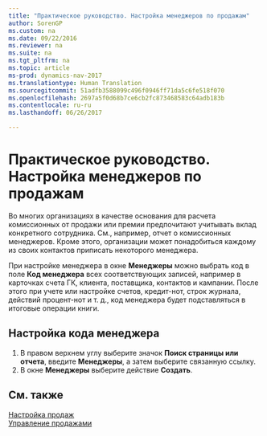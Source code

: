 ```yaml
---
title: "Практическое руководство. Настройка менеджеров по продажам"
author: SorenGP
ms.custom: na
ms.date: 09/22/2016
ms.reviewer: na
ms.suite: na
ms.tgt_pltfrm: na
ms.topic: article
ms-prod: dynamics-nav-2017
ms.translationtype: Human Translation
ms.sourcegitcommit: 51adfb3588099c496f0946ff71da5c6fe518f070
ms.openlocfilehash: 2697a5f0d68b7ce6cb2fc873468583c64adb183b
ms.contentlocale: ru-ru
ms.lasthandoff: 06/26/2017

---
```


# <a name="how-to-set-up-salespeople"></a>Практическое руководство. Настройка менеджеров по продажам
Во многих организациях в качестве основания для расчета комиссионных от продажи или премии предпочитают учитывать вклад конкретного сотрудника. См., например, отчет о комиссионных менеджеров. Кроме этого, организации может понадобиться каждому из своих контактов приписать некоторого менеджера.

При настройке менеджера в окне **Менеджеры** можно выбрать код в поле **Код менеджера** всех соответствующих записей, например в карточках счета ГК, клиента, поставщика, контактов и кампании. После этого при учете или настройке счетов, кредит-нот, строк журнала, действий процент-нот и т. д., код менеджера будет подставляться в итоговые операции книги.

## <a name="to-set-up-a-salesperson-code"></a>Настройка кода менеджера
1. В правом верхнем углу выберите значок **Поиск страницы или отчета**, введите **Менеджеры**, а затем выберите связанную ссылку.
2. В окне **Менеджеры** выберите действие **Создать**.

## <a name="see-also"></a>См. также  
[Настройка продаж](sales-setup-sales.md)  
[Управление продажами](sales-manage-sales.md)

